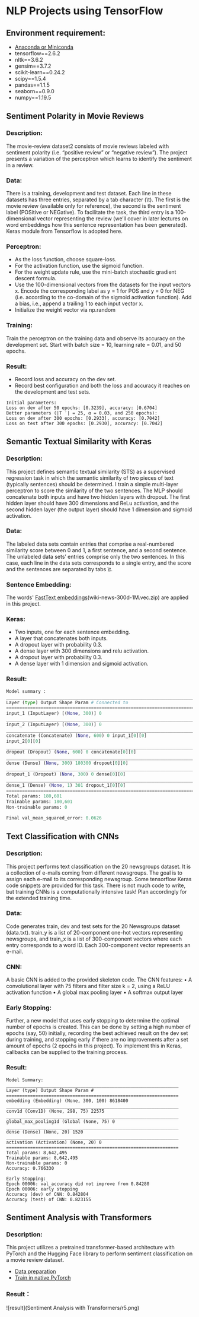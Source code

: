 # NLP Projects using TensorFlow

## Environment requirement:
- [Anaconda or Miniconda](https://docs.conda.io/projects/continuumio-conda/en/latest/user-guide/install/index.html)
- tensorflow==2.6.2
- nltk==3.6.2
- gensim==3.7.2
- scikit-learn==0.24.2
- scipy==1.5.4
- pandas==1.1.5
- seaborn==0.9.0
- numpy==1.19.5

## Sentiment Polarity in Movie Reviews

### Description:
The movie-review dataset2 consists of movie reviews labeled with sentiment polarity (i.e. “positive review” or “negative review”). The project presents a variation of the perceptron which learns to identify the sentiment in a review.

### Data:
There is a training, development and test dataset. Each line in these datasets has three entries, separated by a tab character (\t). The first is the movie review (available only for reference),
the second is the sentiment label (POSitive or NEGative). To facilitate the task, the third entry is a 100-dimensional vector representing the review (we’ll cover in later lectures on word embeddings how this sentence representation has been generated). Keras module from Tensorflow is adopted here.

### Perceptron:
- As the loss function, choose square-loss.
- For the activation function, use the sigmoid function.
- For the weight update rule, use the mini-batch stochastic gradient descent formula.
- Use the 100-dimensional vectors from the datasets for the input vectors x. Encode the corresponding label as y = 1 for POS and y = 0 for NEG (i.e. according to the co-domain of the sigmoid activation function). Add a bias, i.e., append a trailing 1 to each input vector x.
- Initialize the weight vector via np.random

### Training:
Train the perceptron on the training data and observe its accuracy on the development set. Start with batch size = 10, learning rate = 0.01, and 50 epochs. 

### Result:
- Record loss and accuracy on the dev set.
- Record  best configuration and both the loss and accuracy it reaches on the development and test sets.
```Python:
Initial parameters:
Loss on dev after 50 epochs: [0.3239], accuracy: [0.6704]
Better parameters (|T ′| = 25, α = 0.03, and 250 epochs):
Loss on dev after 300 epochs: [0.2933], accuracy: [0.7042]
Loss on test after 300 epochs: [0.2930], accuracy: [0.7042]
```

## Semantic Textual Similarity with Keras

### Description:
This project defines semantic textual similarity (STS) as a supervised regression task in which the semantic similarity of two pieces of text (typically sentences) should be determined. I train a simple multi-layer perceptron to score the similarity of the two sentences. The MLP should concatenate
both inputs and have two hidden layers with dropout. The first hidden layer should have 300 dimensions and ReLu activation, and the second hidden layer (the output layer) should have 1 dimension and sigmoid activation. 


### Data:
The labeled data sets contain entries that comprise a real-numbered similarity score between 0 and 1, a
first sentence, and a second sentence. The unlabeled data sets’ entries comprise only the two sentences. In this case, each line in the data sets corresponds to a single entry, and the score and the sentences are separated by tabs \t.

### Sentence Embedding:
The words' [FastText embeddings](https://fasttext.cc/docs/en/english-vectors.html)(wiki-news-300d-1M.vec.zip) are applied in this project. 

### Keras:
- Two inputs, one for each sentence embedding.
- A layer that concatenates both inputs.
- A dropout layer with probability 0.3.
- A dense layer with 300 dimensions and relu activation.
- A dropout layer with probability 0.3.
- A dense layer with 1 dimension and sigmoid activation.

### Result:
```Python
Model summary :
____________________________________________________________________________________
Layer (type) Output Shape Param # Connected to
====================================================================================
input_1 (InputLayer) [(None, 300)] 0
____________________________________________________________________________________
input_2 (InputLayer) [(None, 300)] 0
____________________________________________________________________________________
concatenate (Concatenate) (None, 600) 0 input_1[0][0]
input_2[0][0]
___________________________________________________________________________________
dropout (Dropout) (None, 600) 0 concatenate[0][0]
____________________________________________________________________________________
dense (Dense) (None, 300) 180300 dropout[0][0]
____________________________________________________________________________________
dropout_1 (Dropout) (None, 300) 0 dense[0][0]
____________________________________________________________________________________
dense_1 (Dense) (None, 1) 301 dropout_1[0][0]
====================================================================================
Total params: 180,601
Trainable params: 180,601
Non-trainable params: 0

Final val_mean_squared_error: 0.0626
```

## Text Classification with CNNs

### Description:
This project performs text classification on the 20 newsgroups dataset. It is a collection of e-mails coming from different newsgroups. The goal is to assign each e-mail to its corresponding newsgroup.
Some tensorflow Keras code snippets are provided for this task. There is not much code to write, but training CNNs is a computationally intensive task! Plan accordingly for the extended training time.

### Data:
Code generates train, dev and test sets for the 20 Newsgroups dataset (data.txt). train_y is a list of 20-component one-hot vectors representing newsgroups, and train_x is a list of 300-component vectors where each entry corresponds to a word ID. Each 300-component vector represents an e-mail.

### CNN:
A basic CNN is added to the provided skeleton code. The CNN features:
• A convolutional layer with 75 filters and filter size k = 2, using a ReLU activation function
• A global max pooling layer
• A softmax output layer

### Early Stopping:
Further, a new model that uses early stopping to determine the optimal number of epochs is created. This can be done by setting a high number of epochs (say, 50) initially, recording the best achieved result on
the dev set during training, and stopping early if there are no improvements after a set amount of epochs (2 epochs in this project). To implement this in Keras, callbacks can be supplied to the training process.

### Result:
```Python:
Model Summary:
_________________________________________________________________
Layer (type) Output Shape Param #
=================================================================
embedding (Embedding) (None, 300, 100) 8618400
_________________________________________________________________
conv1d (Conv1D) (None, 298, 75) 22575
_________________________________________________________________
global_max_pooling1d (Global (None, 75) 0
_________________________________________________________________
dense (Dense) (None, 20) 1520
_________________________________________________________________
activation (Activation) (None, 20) 0
=================================================================
Total params: 8,642,495
Trainable params: 8,642,495
Non-trainable params: 0
Accuracy: 0.766330

Early Stopping:
Epoch 00006: val_accuracy did not improve from 0.84280
Epoch 00006: early stopping
Accuracy (dev) of CNN: 0.842804
Accuracy (test) of CNN: 0.823155
```

## Sentiment Analysis with Transformers
### Description:
This project utilizes a pretrained transformer-based architecture with PyTorch and the Hugging Face library to perform sentiment classification on a movie review dataset.
- [Data preparation](https://huggingface.co/docs/transformers/training#prepare-a-dataset)
- [Train in native PyTorch](https://huggingface.co/docs/transformers/training#train-in-native-pytorch)

### Result：
![result](Sentiment Analysis with Transformers/r5.png)
